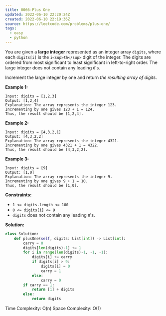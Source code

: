 ```yaml
---
title: 0066-Plus One
updated: 2022-06-10 22:20:24Z
created: 2022-06-10 22:19:36Z
source: https://leetcode.com/problems/plus-one/
tags:
  - easy
  - python
---
```


You are given a **large integer** represented as an integer array `digits`, where each `digits[i]` is the `i<sup>th</sup>` digit of the integer. The digits are ordered from most significant to least significant in left-to-right order. The large integer does not contain any leading `0`'s.

Increment the large integer by one and return *the resulting array of digits*.

**Example 1:**

```
Input: digits = [1,2,3]
Output: [1,2,4]
Explanation: The array represents the integer 123.
Incrementing by one gives 123 + 1 = 124.
Thus, the result should be [1,2,4].

```

**Example 2:**

```
Input: digits = [4,3,2,1]
Output: [4,3,2,2]
Explanation: The array represents the integer 4321.
Incrementing by one gives 4321 + 1 = 4322.
Thus, the result should be [4,3,2,2].

```

**Example 3:**

```
Input: digits = [9]
Output: [1,0]
Explanation: The array represents the integer 9.
Incrementing by one gives 9 + 1 = 10.
Thus, the result should be [1,0].

```

**Constraints:**

- `1 <= digits.length <= 100`
- `0 <= digits[i] <= 9`
- `digits` does not contain any leading `0`'s.

**Solution:**
```python
class Solution:
    def plusOne(self, digits: List[int]) -> List[int]:
        carry = 0
        digits[len(digits)-1] += 1
        for i in range(len(digits)-1, -1, -1):
            digits[i] += carry
            if digits[i] > 9:
                digits[i] = 0
                carry = 1
            else:
                carry = 0
        if carry == 1:
            return [1] + digits
        else:
            return digits
```
Time Complexity: O(n)
Space Complexity: O(1)